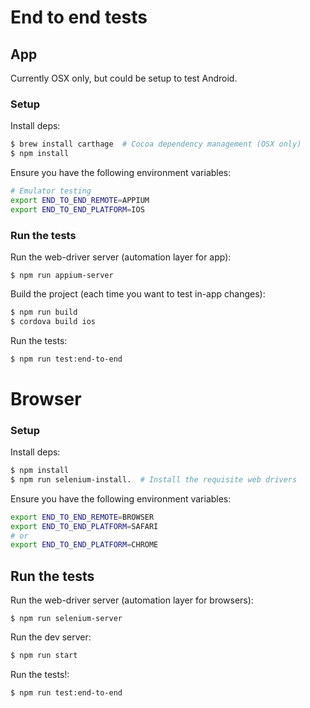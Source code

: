 # End to end tests 

## App

Currently OSX only, but could be setup to test Android.

### Setup

Install deps:

```sh
$ brew install carthage  # Cocoa dependency management (OSX only)
$ npm install
```

Ensure you have the following environment variables:

```sh
# Emulator testing
export END_TO_END_REMOTE=APPIUM
export END_TO_END_PLATFORM=IOS
```

### Run the tests

Run the web-driver server (automation layer for app):

```
$ npm run appium-server
```

Build the project (each time you want to test in-app changes):

```sh
$ npm run build
$ cordova build ios
```

Run the tests:
```sh
$ npm run test:end-to-end
```

# Browser

### Setup

Install deps:

```sh
$ npm install
$ npm run selenium-install.  # Install the requisite web drivers
```

Ensure you have the following environment variables:

```sh
export END_TO_END_REMOTE=BROWSER
export END_TO_END_PLATFORM=SAFARI
# or
export END_TO_END_PLATFORM=CHROME
```

## Run the tests

Run the web-driver server (automation layer for browsers):

```
$ npm run selenium-server
```

Run the dev server:

```sh
$ npm run start
```

Run the tests!:
```sh
$ npm run test:end-to-end
```

